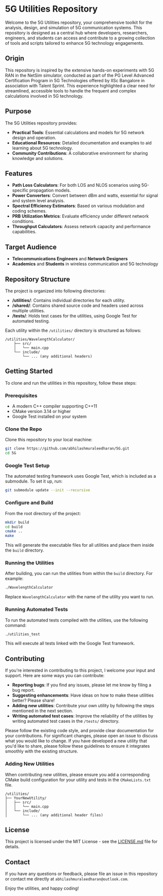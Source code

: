 # 5G Utilities Repository

Welcome to the 5G Utilities repository, your comprehensive toolkit for the analysis, design, and simulation of 5G communication systems. This repository is designed as a central hub where developers, researchers, engineers, and students can access and contribute to a growing collection of tools and scripts tailored to enhance 5G technology engagements.

## Origin

This repository is inspired by the extensive hands-on experiments with 5G RAN in the NetSim simulator, conducted as part of the PG Level Advanced Certification Program in 5G Technologies offered by IISc Bangalore in association with Talent Sprint. This experience highlighted a clear need for streamlined, accessible tools to handle the frequent and complex calculations involved in 5G technology.

## Purpose

The 5G Utilities repository provides:

- **Practical Tools**: Essential calculations and models for 5G network design and operation.
- **Educational Resources**: Detailed documentation and examples to aid learning about 5G technology.
- **Community Contributions**: A collaborative environment for sharing knowledge and solutions.

## Features

- **Path Loss Calculators**: For both LOS and NLOS scenarios using 5G-specific propagation models.
- **Power Converters**: Convert between dBm and watts, essential for signal and system level analysis.
- **Spectral Efficiency Estimators**: Based on various modulation and coding schemes.
- **PRB Utilization Metrics**: Evaluate efficiency under different network conditions.
- **Throughput Calculators**: Assess network capacity and performance capabilities.

## Target Audience

- **Telecommunications Engineers** and **Network Designers**
- **Academics** and **Students** in wireless communication and 5G technology

## Repository Structure

The project is organized into following directories:

- **/utilities/**: Contains individual directories for each utility.
- **/shared/**: Contains shared source code and headers used across multiple utilities.
- **/tests/**: Holds test cases for the utilities, using Google Test for automated testing.

Each utility within the `/utilities/` directory is structured as follows:

```
/utilities/WavelengthCalculator/
    ├── src/
    │   └── main.cpp
    └── include/
        └── ... (any additional headers)
```

## Getting Started

To clone and run the utilities in this repository, follow these steps:

### Prerequisites

- A modern C++ compiler supporting C++11
- CMake version 3.14 or higher
- Google Test installed on your system

### Clone the Repo

Clone this repository to your local machine:

```bash
git clone https://github.com/abhilashmuraleedharan/5G.git
cd 5G
```

### Google Test Setup

The automated testing framework uses Google Test, which is included as a submodule. To set it up, run:

```bash
git submodule update --init --recursive
```

### Configure and Build

From the root directory of the project:

```bash
mkdir build
cd build
cmake ..
make
```

This will generate the executable files for all utilities and place them inside the `build` directory.

### Running the Utilities

After building, you can run the utilities from within the `build` directory. For example:

```bash
./WavelengthCalculator
```

Replace `WavelengthCalculator` with the name of the utility you want to run.

### Running Automated Tests

To run the automated tests compiled with the utilities, use the following command:

```bash
./utilities_test
```

This will execute all tests linked with the Google Test framework.

## Contributing

If you're interested in contributing to this project, I welcome your input and support. Here are some ways you can contribute:

- **Reporting bugs**: If you find any issues, please let me know by filing a bug report.
- **Suggesting enhancements**: Have ideas on how to make these utilities better? Please share!
- **Adding new utilities**: Contribute your own utility by following the steps mentioned in the next section.
- **Writing automated test cases**: Improve the reliability of the utilities by writing automated test cases in the `/tests/` directory.

Please follow the existing code style, and provide clear documentation for your contributions. For significant changes, please open an issue to discuss what you would like to change.
If you have developed a new utility that you'd like to share, please follow these guidelines to ensure it integrates smoothly with the existing structure.

### Adding New Utilities

When contributing new utilities, please ensure you add a corresponding CMake build configuration for your utility and tests in the `CMakeLists.txt` file.

```
/utilities/
├── YourNewUtility/
│   ├── src/
│   │   └── main.cpp
│   └── include/
│       └── ... (any additional header files)
```

## License

This project is licensed under the MIT License - see the [LICENSE.md](LICENSE.md) file for details.

## Contact

If you have any questions or feedback, please file an issue in this repository or contact me directly at `abhilashmuraleedharan@outlook.com`.

Enjoy the utilities, and happy coding!
